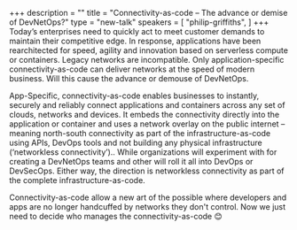 +++
description = ""
title = "Connectivity-as-code – The advance or demise of DevNetOps?"
type = "new-talk"
speakers = [
        "philip-griffiths",
]
+++
Today’s enterprises need to quickly act to meet customer demands to maintain their competitive edge. In response, applications have been rearchitected for speed, agility and innovation based on serverless compute or containers. Legacy networks are incompatible. Only application-specific connectivity-as-code can deliver networks at the speed of modern business. Will this cause the advance or demouse of DevNetOps.

App-Specific, connectivity-as-code enables businesses to instantly, securely and reliably connect applications and containers across any set of clouds, networks and devices. It embeds the connectivity directly into the application or container and uses a network overlay on the public internet – meaning north-south connectivity as part of the infrastructure-as-code using APIs, DevOps tools and not building any physical infrastructure (‘networkless connectivity’).. While organizations will experiment with for creating a DevNetOps teams and other will roll it all into DevOps or DevSecOps. Either way, the direction is networkless connectivity as part of the complete infrastructure-as-code.

Connectivity-as-code allow a new art of the possible where developers and apps are no longer handcuffed by networks they don't control. Now we just need to decide who manages the connectivity-as-code 😊
